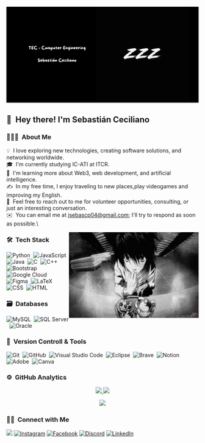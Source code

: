 ![Sebastian Ceciliano Banner](https://github.com/Cbiux/Cbiux/blob/main/assets/MainWallpaper.png)


## 👋 &nbsp;Hey there! I'm Sebastián Ceciliano 

### 👨🏻‍💻 &nbsp;About Me

💡 &nbsp;I love exploring new technologies, creating software solutions, and networking worldwide.\
🎓 &nbsp;I'm currently studying IC-ATI at ITCR.\
🌱 &nbsp;I'm learning more about Web3, web development, and artificial intelligence.\
✍️ &nbsp;In my free time, I enjoy traveling to new places,play videogames and improving my English.\
💬 &nbsp;Feel free to reach out to me for volunteer opportunities, consulting, or just an interesting conversation.\
✉️ &nbsp;You can email me at jsebascp04@gmail.com; I'll try to respond as soon as possible.\
<!--📄 &nbsp;Here is my [Résumé]() for more details about me. I'm open to feedback and suggestions! -->


<img alt="L" src="https://github.com/Cbiux/Cbiux/blob/main/assets/L-Lawliet.gif" align="right"/>

### 🛠 &nbsp;Tech Stack

![Python](https://img.shields.io/badge/python-3670A0?style=for-the-badge&logo=python&logoColor=ffdd54)&nbsp;
![JavaScript](https://img.shields.io/badge/javascript-%23323330.svg?style=for-the-badge&logo=javascript&logoColor=%23F7DF1E)&nbsp;
![Java](https://img.shields.io/badge/java-%23ED8B00.svg?style=for-the-badge&logo=java&logoColor=white)&nbsp;
![C](https://img.shields.io/badge/c-%2300599C.svg?style=for-the-badge&logo=c&logoColor=white)&nbsp;
![C++](https://img.shields.io/badge/c++-%2300599C.svg?style=for-the-badge&logo=c%2B%2B&logoColor=white)&nbsp;
![Bootstrap](https://img.shields.io/badge/bootstrap-%23563D7C.svg?style=for-the-badge&logo=bootstrap&logoColor=white)&nbsp;
![Google Cloud](https://img.shields.io/badge/GoogleCloud-%234285F4.svg?style=for-the-badge&logo=google-cloud&logoColor=white)&nbsp;
![Figma](https://img.shields.io/badge/figma-%23F24E1E.svg?style=for-the-badge&logo=figma&logoColor=white)&nbsp;
![LaTeX](https://img.shields.io/badge/LaTeX-008080.svg?style=for-the-badge&logo=latex&logoColor=white)&nbsp;
![CSS](https://img.shields.io/badge/CSS-1572B6.svg?style=for-the-badge&logo=css3&logoColor=white)&nbsp;
![HTML](https://img.shields.io/badge/HTML-E34F26.svg?style=for-the-badge&logo=html5&logoColor=white)&nbsp;

### 🗃 &nbsp;Databases

![MySQL](https://img.shields.io/badge/MySQL-%234479A1.svg?style=for-the-badge&logo=mysql&logoColor=white)&nbsp;
![SQL Server](https://img.shields.io/badge/SQL%20Server-%234F5B93.svg?style=for-the-badge&logo=microsoftsqlserver&logoColor=white)&nbsp;
![Oracle](https://img.shields.io/badge/Oracle-F80000.svg?style=for-the-badge&logo=oracle&logoColor=white)&nbsp;

### 🧰 &nbsp;Version Controll & Tools 

![Git](https://img.shields.io/badge/git-%23F05033.svg?style=for-the-badge&logo=git&logoColor=white)&nbsp;
![GitHub](https://img.shields.io/badge/github-%23121011.svg?style=for-the-badge&logo=github&logoColor=white)&nbsp;
![Visual Studio Code](https://img.shields.io/badge/Visual%20Studio%20Code-0078d7.svg?style=for-the-badge&logo=visual-studio-code&logoColor=white)&nbsp;
![Eclipse](https://img.shields.io/badge/Eclipse-FE7A16.svg?style=for-the-badge&logo=Eclipse&logoColor=white)&nbsp;
![Brave](https://img.shields.io/badge/Brave-FB542B?style=for-the-badge&logo=Brave&logoColor=white)&nbsp;
![Notion](https://img.shields.io/badge/Notion-%23000000.svg?style=for-the-badge&logo=notion&logoColor=white)&nbsp;
![Adobe](https://img.shields.io/badge/adobe-%23FF0000.svg?style=for-the-badge&logo=adobe&logoColor=white)&nbsp;
![Canva](https://img.shields.io/badge/Canva-%2300C4CC.svg?style=for-the-badge&logo=Canva&logoColor=white)&nbsp;

### ⚙️ &nbsp;GitHub Analytics

<p align="center">
  <a href="https://github.com/Cbiux">
    <img height="180em" src="https://github-readme-stats-eight-theta.vercel.app/api?username=Cbiux&show_icons=true&theme=algolia&include_all_commits=true&count_private=true"/>
  </a>
  <a href="https://github.com/Cbiux">
    <img height="180em" src="https://github-readme-stats-eight-theta.vercel.app/api/top-langs/?username=Cbiux&layout=compact&langs_count=8&theme=algolia"/>
  </a>
</p>

<p align="center">
  <img height="180em" src="https://github-readme-streak-stats.herokuapp.com/?user=Cbiux&theme=dark&hide_border=true"/>
</p>


### 🤝🏻 &nbsp;Connect with Me

[![ ](https://img.shields.io/badge/X-000000?style=for-the-badge&logo=x\&logoColor=white)](https://x.com/Cbiux_04)
[![Instagram](https://img.shields.io/badge/instagram%20-%23E4405F.svg?&style=for-the-badge&logo=Instagram&logoColor=white)](https://instagram.com/jsebastian_04_)
[![Facebook](https://img.shields.io/badge/facebook-%231877F2.svg?&style=for-the-badge&logo=facebook&logoColor=white)](https://www.facebook.com/share/14oCyXH8vR/)
[![Discord](https://img.shields.io/badge/-Discord-5865F2?logo=discord&logoColor=white&style=for-the-badge)](https://discord.com/users/.cbiux)
[![LinkedIn](https://img.shields.io/badge/linkedin%20-%230077B5.svg?&style=for-the-badge&logo=linkedin&logoColor=white)](https://www.linkedin.com/in/sebastián-ceciliano-piedra-398a002b6/)




